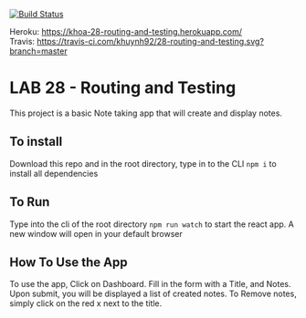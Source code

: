 [![Build Status](https://travis-ci.com/khuynh92/28-routing-and-testing.svg?branch=master)](https://travis-ci.com/khuynh92/28-routing-and-testing)

Heroku: https://khoa-28-routing-and-testing.herokuapp.com/  
Travis: https://travis-ci.com/khuynh92/28-routing-and-testing.svg?branch=master

# LAB 28  - Routing and Testing

This project is a basic Note taking app that will create and display notes. 

## To install
Download this repo and in the root directory, type in to the CLI `npm i` to install all dependencies 

## To Run
Type into the cli of the root directory `npm run watch` to start the react app. A new window will open in your default browser

## How To Use the App
To use the app, Click on Dashboard. Fill in the form with a Title, and Notes. Upon submit, you will be displayed a list of created notes. To Remove notes, simply click on the red x next to the title.
